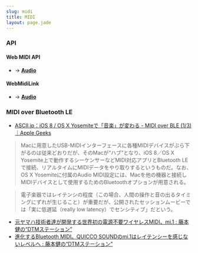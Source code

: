 ```yaml
---
slug: midi
title: MIDI
layout: page.jade
---
```


### API

#### Web MIDI API

- → __[Audio](/wiki/audio/)__

#### WebMidiLink

- → __[Audio](/wiki/audio/)__

### MIDI over Bluetooth LE

- [ASCII.jp：iOS 8 / OS X Yosemiteで「音楽」が変わる - MIDI over BLE (1/3)｜Apple Geeks](http://ascii.jp/elem/000/000/906/906659/)

> Macに用意したUSB-MIDIインターフェースに各種MIDIデバイスがぶら下がるのは従来どおりだが、そのMacが“ハブ”となり、iOS 8／OS X Yosemite上で動作するシーケンサーなどMIDI対応アプリとBluetooth LEで接続、リアルタイムにMIDIデータをやり取りするというものだ。なお、OS X Yosemiteに付属のAudio MIDI設定には、Macを他の機器と接続しMIDIデバイスとして使用するためのBluetoothオプションが用意される。

> 電子楽器ではレイテンシの程度（この場合、人間の操作と音の出るタイミングにずれが生じること）が重要だが、公開されたセッションムービーでは「実に低遅延（really low latency）でセンシティブ」だという。

- [元ヤマハ技術者達が開発する世界初の電源不要ワイヤレスMIDI、mi.1 : 藤本健の“DTMステーション”](http://www.dtmstation.com/archives/51896666.html#more)
- [進化するBluetooth MIDI。QUICCO SOUNDのmi.1はレイテンシーを感じないレベルへ : 藤本健の“DTMステーション”](http://www.dtmstation.com/archives/51935581.html)
